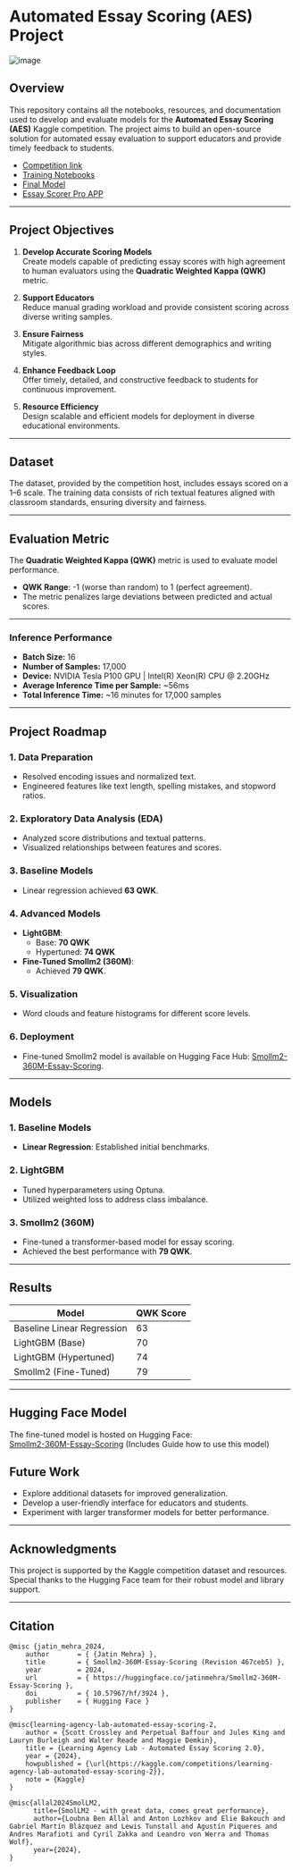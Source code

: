 
# Automated Essay Scoring (AES) Project

![image](https://github.com/user-attachments/assets/82e2e1a8-bd23-48a6-acae-f96b74bbf683)


## Overview

This repository contains all the notebooks, resources, and documentation used to develop and evaluate models for the **Automated Essay Scoring (AES)** Kaggle competition. The project aims to build an open-source solution for automated essay evaluation to support educators and provide timely feedback to students.

- [Competition link](https://www.kaggle.com/competitions/learning-agency-lab-automated-essay-scoring-2/overview)
- [Training Notebooks](https://github.com/Jatin-Mehra119/Essay-Scoring-Modeling/tree/main/Research%20Notebooks)
- [Final Model](https://huggingface.co/jatinmehra/Smollm2-360M-Essay-Scoring)
- [Essay Scorer Pro APP](https://huggingface.co/spaces/jatinmehra/Essay-Scorer-Pro)
----------

## Project Objectives

1.  **Develop Accurate Scoring Models**  
    Create models capable of predicting essay scores with high agreement to human evaluators using the **Quadratic Weighted Kappa (QWK)** metric.
    
2.  **Support Educators**  
    Reduce manual grading workload and provide consistent scoring across diverse writing samples.
    
3.  **Ensure Fairness**  
    Mitigate algorithmic bias across different demographics and writing styles.
    
4.  **Enhance Feedback Loop**  
    Offer timely, detailed, and constructive feedback to students for continuous improvement.
    
5.  **Resource Efficiency**  
    Design scalable and efficient models for deployment in diverse educational environments.
    

----------

## Dataset

The dataset, provided by the competition host, includes essays scored on a 1–6 scale. The training data consists of rich textual features aligned with classroom standards, ensuring diversity and fairness.

----------

## Evaluation Metric

The **Quadratic Weighted Kappa (QWK)** metric is used to evaluate model performance.

-   **QWK Range**: -1 (worse than random) to 1 (perfect agreement).
-   The metric penalizes large deviations between predicted and actual scores.

----------

### **Inference Performance**

-   **Batch Size:** 16
-   **Number of Samples:** 17,000
-   **Device:** NVIDIA Tesla P100 GPU |  Intel(R) Xeon(R) CPU @ 2.20GHz
-   **Average Inference Time per Sample:** ~56ms
-   **Total Inference Time:** ~16 minutes for 17,000 samples

----------

## Project Roadmap

### 1. Data Preparation

-   Resolved encoding issues and normalized text.
-   Engineered features like text length, spelling mistakes, and stopword ratios.

### 2. Exploratory Data Analysis (EDA)

-   Analyzed score distributions and textual patterns.
-   Visualized relationships between features and scores.

### 3. Baseline Models

-   Linear regression achieved **63 QWK**.

### 4. Advanced Models

-   **LightGBM**:
    -   Base: **70 QWK**
    -   Hypertuned: **74 QWK**
-   **Fine-Tuned Smollm2 (360M)**:
    -   Achieved **79 QWK**.

### 5. Visualization

-   Word clouds and feature histograms for different score levels.

### 6. Deployment

-   Fine-tuned Smollm2 model is available on Hugging Face Hub: [Smollm2-360M-Essay-Scoring](https://huggingface.co/jatinmehra/Smollm2-360M-Essay-Scoring).

----------

## Models

### 1. Baseline Models

-   **Linear Regression**: Established initial benchmarks.

### 2. LightGBM

-   Tuned hyperparameters using Optuna.
-   Utilized weighted loss to address class imbalance.

### 3. Smollm2 (360M)

-   Fine-tuned a transformer-based model for essay scoring.
-   Achieved the best performance with **79 QWK**.

----------

## Results


| Model                        | QWK Score |
|------------------------------|-----------|
| Baseline Linear Regression    | 63        |
| LightGBM (Base)               | 70        |
| LightGBM (Hypertuned)         | 74        |
| Smollm2 (Fine-Tuned)         | 79        |

----------

## Hugging Face Model



The fine-tuned model is hosted on Hugging Face:  
[Smollm2-360M-Essay-Scoring](https://huggingface.co/jatinmehra/Smollm2-360M-Essay-Scoring) (Includes Guide how to use this model)


## Future Work

-   Explore additional datasets for improved generalization.
-   Develop a user-friendly interface for educators and students.
-   Experiment with larger transformer models for better performance.

----------

## Acknowledgments

This project is supported by the Kaggle competition dataset and resources. Special thanks to the Hugging Face team for their robust model and library support.

-----------
## Citation

```
@misc {jatin_mehra_2024,
    author       = { {Jatin Mehra} },
    title        = { Smollm2-360M-Essay-Scoring (Revision 467ceb5) },
    year         = 2024,
    url          = { https://huggingface.co/jatinmehra/Smollm2-360M-Essay-Scoring },
    doi          = { 10.57967/hf/3924 },
    publisher    = { Hugging Face }
}

@misc{learning-agency-lab-automated-essay-scoring-2,
    author = {Scott Crossley and Perpetual Baffour and Jules King and Lauryn Burleigh and Walter Reade and Maggie Demkin},
    title = {Learning Agency Lab - Automated Essay Scoring 2.0},
    year = {2024},
    howpublished = {\url{https://kaggle.com/competitions/learning-agency-lab-automated-essay-scoring-2}},
    note = {Kaggle}
}

@misc{allal2024SmolLM2,
      title={SmolLM2 - with great data, comes great performance}, 
      author={Loubna Ben Allal and Anton Lozhkov and Elie Bakouch and Gabriel Martín Blázquez and Lewis Tunstall and Agustín Piqueres and Andres Marafioti and Cyril Zakka and Leandro von Werra and Thomas Wolf},
      year={2024},
}

```
